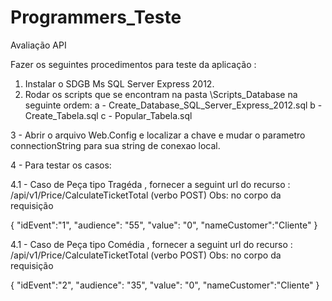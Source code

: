 # Programmers_Teste
Avaliação API

Fazer os seguintes procedimentos para teste da aplicação :

1. Instalar o SDGB Ms SQL Server Express 2012.
2. Rodar os scripts que se encontram na pasta \Scripts_Database na seguinte ordem:
a - Create_Database_SQL_Server_Express_2012.sql
b - Create_Tabela.sql
c - Popular_Tabela.sql

3 - Abrir o arquivo Web.Config e localizar a chave <connectionString> e mudar o parametro connectionString para sua string de conexao local.

4 - Para testar os casos:

4.1 - Caso de Peça tipo Tragéda , fornecer a seguint url do recurso : /api/v1/Price/CalculateTicketTotal (verbo POST)
Obs: no corpo da requisição

{
    "idEvent":"1",
    "audience": "55",
    "value": "0",
    "nameCustomer":"Cliente"
}

4.1 - Caso de Peça tipo Comédia , fornecer a seguint url do recurso : /api/v1/Price/CalculateTicketTotal (verbo POST)
Obs: no corpo da requisição

{
    "idEvent":"2",
    "audience": "35",
    "value": "0",
    "nameCustomer":"Cliente"
}




  
  
  
  
  
  
  


